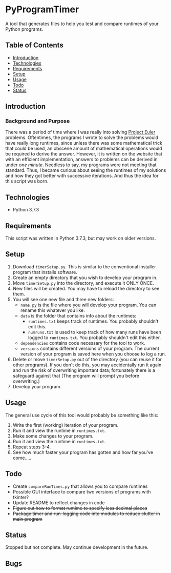# PyProgramTimer 
A tool that generates files to help you test and compare runtimes of your Python programs.

## Table of Contents
* [Introduction](#introduction)
* [Technologies](#technologies)
* [Requirements](#Requirements)
* [Setup](#Setup)
* [Usage](#Usage)
* [Todo](#Todo)
* [Status](#Status)

## Introduction
### Background and Purpose
There was a period of time where I was really into solving  <a href="https://projecteuler.net/" target="_blank">Project Euler </a>problems. Oftentimes, the programs I wrote to solve the problems would have really long runtimes, since unless there was some mathematical trick that could be used, an obscene amount of mathematical operations would be required to derive the answer. However, it is written on the website that with an efficient implementation, answers to problems can be derived in under *one minute*. Needless to say, my programs were not meeting that standard. Thus, I became curious about seeing the runtimes of my solutions and how they got better with successive iterations. And thus the idea for this script was born.

## Technologies
* Python 3.7.3

## Requirements
This script was written in Python 3.7.3, but may work on older versions.

## Setup

1. Download `timerSetup.py`. This is similar to the conventional installer program that installs software. 
2. Create an empty directory that you wish to develop your program in. 
3. Move `timerSetup.py` into the directory, and execute it ONLY ONCE.
4. New files will be created. You may have to reload the directory to see them.
5. You will see one new file and three new folders:
    *  `name.py` is the file where you will develop your program. You can rename this whatever you like.
    * `data` is the folder that contains info about the runtimes:
        *  `runtimes.txt` keeps track of runtimes. You probably shouldn't edit this.
        *  `numruns.txt` is used to keep track of how many runs have been logged to `runtimes.txt`. You probably shouldn't edit this either.
    * `dependencies` contains code necessary for the tool to work.
    * `versions` contains different versions of your program. The current version of your program is saved here when you choose to log a run.
6. Delete or move `timerSetup.py` out of the directory (you can reuse it for other programs). If you don't do this, you may accidentally run it again and run the risk of overwriting important data; fortunately there is a safeguard against that (The program will prompt you before overwriting.)
7. Develop your program.


## Usage
The general use cycle of this tool would probably be something like this:
1. Write the first (working) iteration of your program.
2. Run it and view the runtime in `runtimes.txt`.
3. Make some changes to your program.
4. Run it and view the runtime in `runtimes.txt`.
5. Repeat steps 3-4.
6. See how much faster your program has gotten and how far you've come.....

## Todo
* Create `compareRunTimes.py` that allows you to compare runtimes
* Possible GUI interface to compare two versions of programs with tkinter?
* Update README to reflect changes in code
* <del>Figure out how to format runtime to specify less decimal places</del>
* <del>Package timer and run-logging code into modules to reduce clutter in main program<del>

## Status
Stopped but not complete. May continue development in the future.

## Bugs



